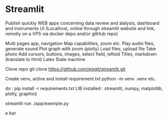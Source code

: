 # Streamlit

Publish quickly WEB apps concerning data review and alalysis, dashboard and instruments UI
(Localhost, online through streamlit website and link, remotly on a VPS via docker depo and/or gitHub repo)

Multi pages app, navigation
Map capabilities, zoom etc.
Play audio files, generate sound
Plot graph with zoom (plotly)
Load files, upload file
Take photo
Add cursors, buttons, images, select field, leftsid
Titles, markdown (translate to html)
Latex
State machine


Clone repo
git clone https://github.com/ejsgit/streamlit.git

Create venv, active and install requirement.txt
python -m venv .venv etc.

do : pip install -r requirements.txt
LIB installed : streamlit, numpy, matplotlib, plotly, graphviz

streamlit run ./app/exemple.py




e bar
